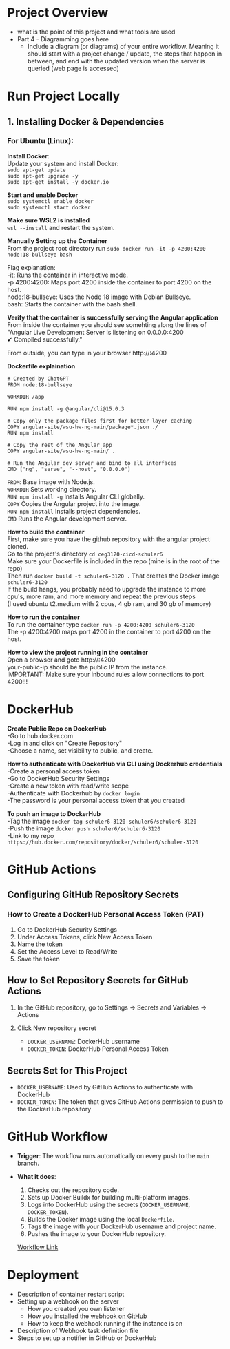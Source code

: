 # Project Overview

- what is the point of this project and what tools are used
- Part 4 - Diagramming goes here
  - Include a diagram (or diagrams) of your entire workflow. Meaning it should start with a project change / update, the steps that happen in between, and end with the updated version when the server is queried (web page is accessed)

# Run Project Locally

## 1. Installing Docker & Dependencies

### For **Ubuntu (Linux)**:

   **Install Docker**:  
   Update your system and install Docker:  
   `sudo apt-get update`  
   `sudo apt-get upgrade -y`  
   `sudo apt-get install -y docker.io`  

   **Start and enable Docker**  
   `sudo systemctl enable docker`  
   `sudo systemctl start docker`

   **Make sure WSL2 is installed**  
   `wsl --install`  and restart the system.  

  **Manually Setting up the Container**  
  From the project root directory run `sudo docker run -it -p 4200:4200 node:18-bullseye bash`  
  
  Flag explanation:  
  -it: Runs the container in interactive mode.  
  -p 4200:4200: Maps port 4200 inside the container to port 4200 on the host.  
  node:18-bullseye: Uses the Node 18 image with Debian Bullseye.  
  bash: Starts the container with the bash shell.  

  **Verify that the container is successfully serving the Angular application**  
  From inside the container you should see somehting along the lines of   
  "Angular Live Development Server is listening on 0.0.0.0:4200  
  ✔ Compiled successfully." 

  From outside, you can type in your browser http://<your-public-ip>:4200  

  **Dockerfile explaination**  
  ```
  # Created by ChatGPT
  FROM node:18-bullseye  

  WORKDIR /app  

  RUN npm install -g @angular/cli@15.0.3  

  # Copy only the package files first for better layer caching  
  COPY angular-site/wsu-hw-ng-main/package*.json ./  
  RUN npm install  

  # Copy the rest of the Angular app  
  COPY angular-site/wsu-hw-ng-main/ .  

  # Run the Angular dev server and bind to all interfaces  
  CMD ["ng", "serve", "--host", "0.0.0.0"]
```

  `FROM`: Base image with Node.js.  
  `WORKDIR` Sets working directory.  
  `RUN npm install -g` Installs Angular CLI globally.  
  `COPY` Copies the Angular project into the image.  
  `RUN npm install` Installs project dependencies.  
  `CMD` Runs the Angular development server.  
   
 **How to build the container**  
 First, make sure you have the github repository with the angular project cloned.  
 Go to the project's directory `cd ceg3120-cicd-schuler6`  
 Make sure your Dockerfile is included in the repo (mine is in the root of the repo)  
 Then run `docker build -t schuler6-3120 .`
 That creates the Docker image `schuler6-3120`  
 If the build hangs, you probably need to upgrade the instance to more cpu's, more ram, and more memory and repeat the previous steps  
 (I used ubuntu t2.medium with 2 cpus, 4 gb ram, and 30 gb of memory)  
 
 **How to run the container**  
 To run the container type `docker run -p 4200:4200 schuler6-3120`  
 The -p 4200:4200 maps port 4200 in the container to port 4200 on the host.  
 
 
 **How to view the project running in the container**   
 Open a browser and goto http://<your-public-ip>:4200  
 your-public-ip should be the public IP from the instance.  
 IMPORTANT:  Make sure your inbound rules allow connections to port 4200!!!  

# DockerHub  

  **Create Public Repo on DockerHub**  
  -Go to hub.docker.com  
  -Log in and click on "Create Repository"  
  -Choose a name, set visibility to public, and create.  
  
  **How to authenticate with DockerHub via CLI using Dockerhub credentials**  
    -Create a personal access token  
    -Go to DockerHub Security Settings  
    -Create a new token with read/write scope  
    -Authenticate with Dockerhub by `docker login`  
    -The password is your personal access token that you created
    
  **To push an image to DockerHub**  
    -Tag the image `docker tag schuler6-3120 schuler6/schuler6-3120`  
    -Push the image `docker push schuler6/schuler6-3120`  
    -Link to my repo `https://hub.docker.com/repository/docker/schuler6/schuler-3120`
  
# GitHub Actions

## Configuring GitHub Repository Secrets  

### How to Create a DockerHub Personal Access Token (PAT)  

1. Go to DockerHub Security Settings  
2. Under Access Tokens, click New Access Token  
3. Name the token  
4. Set the Access Level to Read/Write  
5. Save the token  

## How to Set Repository Secrets for GitHub Actions  

1. In the GitHub repository, go to Settings -> Secrets and Variables -> Actions  
2. Click New repository secret  

   - `DOCKER_USERNAME`:  DockerHub username  
   - `DOCKER_TOKEN`:  DockerHub Personal Access Token  

## Secrets Set for This Project  

- `DOCKER_USERNAME`: Used by GitHub Actions to authenticate with DockerHub  
- `DOCKER_TOKEN`: The token that gives GitHub Actions permission to push to the DockerHub repository  

# GitHub Workflow  

- **Trigger**: The workflow runs automatically on every push to the `main` branch.  

- **What it does**:  
  1. Checks out the repository code.  
  2. Sets up Docker Buildx for building multi-platform images.  
  3. Logs into DockerHub using the secrets (`DOCKER_USERNAME`, `DOCKER_TOKEN`).  
  4. Builds the Docker image using the local `Dockerfile`.  
  5. Tags the image with your DockerHub username and project name.  
  6. Pushes the image to your DockerHub repository.

  [Workflow Link](https://github.com/WSU-kduncan/ceg3120-cicd-schuler6/blob/main/.github/workflows/docker-build-push.yml)


# Deployment

- Description of container restart script
- Setting up a webhook on the server
  - How you created you own listener
  - How you installed the [webhook on GitHub](https://github.com/adnanh/webhook)
  - How to keep the webhook running if the instance is on
- Description of Webhook task definition file
- Steps to set up a notifier in GitHub or DockerHub
